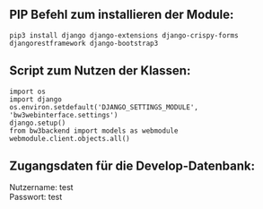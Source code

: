 ## PIP Befehl zum installieren der Module:

```pip3 install django django-extensions django-crispy-forms djangorestframework django-bootstrap3```



## Script zum Nutzen der Klassen: 

```
import os
import django
os.environ.setdefault('DJANGO_SETTINGS_MODULE', 'bw3webinterface.settings')
django.setup()
from bw3backend import models as webmodule
webmodule.client.objects.all()
```


## Zugangsdaten für die Develop-Datenbank:

Nutzername: test	<br>
Passwort:   test
